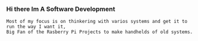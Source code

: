 ### Hi there Im A Software Development
```
Most of my focus is on thinkering with varios systems and get it to run the way I want it,
Big Fan of the Rasberry Pi Projects to make handhelds of old systems.
```

